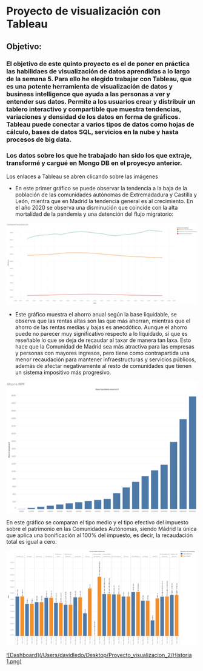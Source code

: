 # Proyecto de visualización con Tableau
## Objetivo:
### El objetivo de este quinto proyecto es el de poner en práctica las habilidaes de visualización de datos aprendidas a lo largo de la semana 5. Para ello he elegido trabajar con Tableau, que es una potente herramienta de visualización de datos y business intelligence que ayuda a las personas a ver y entender sus datos. Permite a los usuarios crear y distribuir un tablero interactivo y compartible que muestra tendencias, variaciones y densidad de los datos en forma de gráficos. Tableau puede conectar a varios tipos de datos como hojas de cálculo, bases de datos SQL, servicios en la nube y hasta procesos de big data.
### Los datos sobre los que he trabajado han sido los que extraje, transformé y cargué en Mongo DB en el proyecyo anterior.
Los enlaces a Tableau se abren clicando sobre las imágenes


- En este primer gráfico se puede observar la tendencia a la baja de la población de las comunidades autónomas de Extremadadura y Castilla y León, mientra que en Madrid la tendencia general es al crecimiento. En el año 2020 se observa una disminución que coincide con la alta mortalidad de la pandemia y una detención del flujo migratorio:

[![Dashboard](https://github.com/illegalvoidundead/Visualization/blob/main/img/Comparativa%20poblacio%CC%81n.png)](https://public.tableau.com/app/profile/david.ledo/viz/Comparativapoblacin/Comparativapoblacin?publish=yes)

- Este gráfico muestra el ahorro anual según la base liquidable, se observa que las rentas altas son las que más ahorran, mientras que el ahorro de las rentas medias y bajas es anecdótico. Aunque el ahorro puede no parecer muy significativo respecto a lo liquidado, sí que es reseñable lo que se deja de recaudar al taxar de manera tan laxa. Esto hace que la Comunidad de Madrid sea más atractiva para las empresas y personas con mayores ingresos, pero tiene como contrapartida una menor recaudación para mantener infraestructuras y servicios públicos, además de afectar negativamente al resto de comunidades que tienen un sistema impositivo más progresivo.

[![Dashboard](https://github.com/illegalvoidundead/Visualization/blob/main/img/Ahorro%20IRPF.png)](https://public.tableau.com/app/profile/david.ledo/viz/AhorroIRPF/AhorroIRPF?publish=yes)

En este gráfico se comparan el tipo medio y el tipo efectivo del impuesto sobre el patrimonio en las Comunidades Autónomas, siendo Mádrid la única que aplica una bonificación al 100% del impuesto, es decir, la recaudación total es igual a cero.

[![Dashboard](https://github.com/illegalvoidundead/Visualization/blob/main/img/Recaudacio%CC%81n%20impuesto%20sucesiones.png)](https://public.tableau.com/app/profile/david.ledo/viz/Recaudacinimpuestosucesiones/Recaudacinimpuestosucesiones?publish=yes)

[![Dashboard](/Users/davidledo/Desktop/Proyecto_visualizacion_2/Historia 1.png)](https://public.tableau.com/app/profile/david.ledo/viz/Visualizacion_17010417500240/Historia1)
